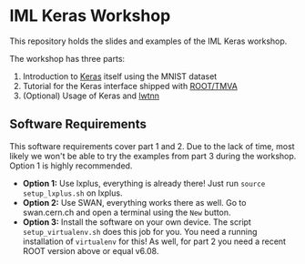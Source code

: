 # IML Keras Workshop

This repository holds the slides and examples of the IML Keras workshop.

The workshop has three parts:

1. Introduction to [Keras](www.keras.io) itself using the MNIST dataset
2. Tutorial for the Keras interface shipped with [ROOT/TMVA](root.cern.ch)
3. (Optional) Usage of Keras and [lwtnn](https://github.com/lwtnn/lwtnn)

## Software Requirements

This software requirements cover part 1 and 2. Due to the lack of time, most likely we won't be able to try the examples from part 3 during the workshop. Option 1 is highly recommended.

- **Option 1:** Use lxplus, everything is already there! Just run `source setup_lxplus.sh` on lxplus.
- **Option 2:** Use SWAN, everything works there as well. Go to swan.cern.ch and open a terminal using the `New` button.
- **Option 3:** Install the software on your own device. The script `setup_virtualenv.sh` does this job for you. You need a running installation of `virtualenv` for this! As well, for part 2 you need a recent ROOT version above or equal v6.08.
